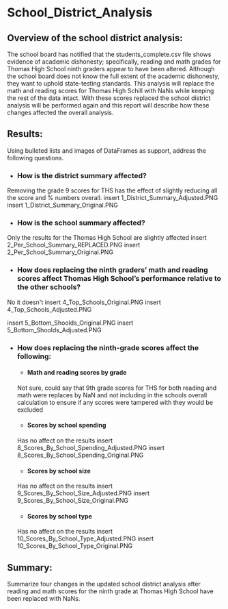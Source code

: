 # School_District_Analysis

## Overview of the school district analysis: 
The school board has notified that the students_complete.csv file shows evidence of academic dishonesty; specifically, reading and math grades for Thomas High School ninth graders appear to have been altered. Although the school board does not know the full extent of the academic dishonesty, they want to uphold state-testing standards. This analysis will replace the math and reading scores for Thomas High Schill with NaNs while keeping the rest of the data intact. With these scores replaced the school district analysis will be performed again and this report will describe how these changes affected the overall analysis. 

## Results:
Using bulleted lists and images of DataFrames as support, address the following questions.

- ### How is the district summary affected?

Removing the grade 9 scores for THS has the effect of slightly reducing all the score and % numbers overall.
insert 1_District_Summary_Adjusted.PNG
insert 1_District_Summary_Original.PNG

- ### How is the school summary affected?

Only the results for the Thomas High School are slightly affected
insert 2_Per_School_Summary_REPLACED.PNG
insert 2_Per_School_Summary_Original.PNG

- ### How does replacing the ninth graders’ math and reading scores affect Thomas High School’s performance relative to the other schools?

No it doesn't
insert 4_Top_Schools_Original.PNG
insert 4_Top_Schools_Adjusted.PNG

insert 5_Bottom_Shoolds_Original.PNG
insert 5_Bottom_Shoolds_Adjusted.PNG


- ### How does replacing the ninth-grade scores affect the following:

  - #### Math and reading scores by grade
  
  Not sure, could say that 9th grade scores for THS for both reading and math were replaces by NaN and not including in the schools overall calculation to ensure if any scores were tampered with they would be excluded

  - #### Scores by school spending
  
  Has no affect on the results
  insert 8_Scores_By_School_Spending_Adjusted.PNG
  insert 8_Scores_By_School_Spending_Original.PNG

  - #### Scores by school size

  Has no affect on the results
  insert 9_Scores_By_School_Size_Adjusted.PNG
  insert 9_Scores_By_School_Size_Original.PNG

  - #### Scores by school type

  Has no affect on the results
  insert 10_Scores_By_School_Type_Adjusted.PNG
  insert 10_Scores_By_School_Type_Original.PNG


## Summary:
Summarize four changes in the updated school district analysis after reading and math scores for the ninth grade at Thomas High School have been replaced with NaNs.

